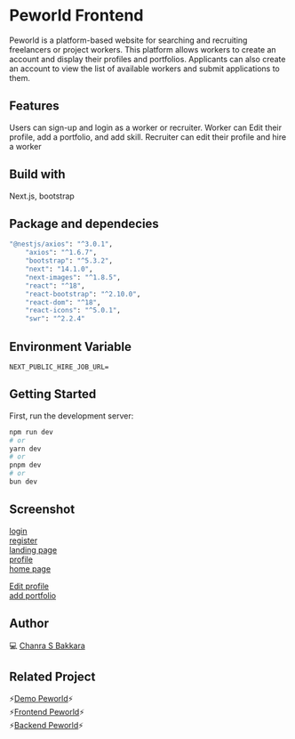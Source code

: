 
# Peworld Frontend
Peworld is a platform-based website for searching and recruiting freelancers or project workers. This platform allows workers to create an account and display their profiles and portfolios. Applicants can also create an account to view the list of available workers and submit applications to them.

## Features
Users can sign-up and login as a worker or recruiter. Worker can Edit their profile, add a portfolio, and add skill.
Recruiter can edit their profile and hire a worker

## Build with
Next.js, bootstrap

## Package and dependecies
```bash
"@nestjs/axios": "^3.0.1",
    "axios": "^1.6.7",
    "bootstrap": "^5.3.2",
    "next": "14.1.0",
    "next-images": "^1.8.5",
    "react": "^18",
    "react-bootstrap": "^2.10.0",
    "react-dom": "^18",
    "react-icons": "^5.0.1",
    "swr": "^2.2.4"
```
## Environment Variable
```dash
NEXT_PUBLIC_HIRE_JOB_URL=
```
## Getting Started

First, run the development server:

```bash
npm run dev
# or
yarn dev
# or
pnpm dev
# or
bun dev
```

## Screenshot
[login](https://github.com/ChanraSB/next-HireJob/assets/151555550/01d4dd2e-0a3c-4009-b1de-632693c6a9d3) <br>
[register](https://github.com/ChanraSB/next-HireJob/assets/151555550/71b0a580-509e-48d2-825c-b5f1bd9b9d81) <br>
[landing page](https://github.com/ChanraSB/next-HireJob/assets/151555550/469954b0-29e0-4a3a-8bbe-7ca16ec58e3b) <br>
[profile](https://github.com/ChanraSB/next-HireJob/assets/151555550/180354e5-18d9-4299-8297-bbedef0a9ef9) <br>
[home page](https://private-user-images.githubusercontent.com/151555550/307235698-73d51cd0-1be9-4d76-97ba-6a9129a5c3cb.png?jwt=eyJhbGciOiJIUzI1NiIsInR5cCI6IkpXVCJ9.eyJpc3MiOiJnaXRodWIuY29tIiwiYXVkIjoicmF3LmdpdGh1YnVzZXJjb250ZW50LmNvbSIsImtleSI6ImtleTUiLCJleHAiOjE3MDg2Njk0ODUsIm5iZiI6MTcwODY2OTE4NSwicGF0aCI6Ii8xNTE1NTU1NTAvMzA3MjM1Njk4LTczZDUxY2QwLTFiZTktNGQ3Ni05N2JhLTZhOTEyOWE1YzNjYi5wbmc_WC1BbXotQWxnb3JpdGhtPUFXUzQtSE1BQy1TSEEyNTYmWC1BbXotQ3JlZGVudGlhbD1BS0lBVkNPRFlMU0E1M1BRSzRaQSUyRjIwMjQwMjIzJTJGdXMtZWFzdC0xJTJGczMlMkZhd3M0X3JlcXVlc3QmWC1BbXotRGF0ZT0yMDI0MDIyM1QwNjE5NDVaJlgtQW16LUV4cGlyZXM9MzAwJlgtQW16LVNpZ25hdHVyZT01NjJlZWJkNzViNDdlNTRiMGI5YjVhYzBmNDUwMmY2N2MwM2E5MDM2OWEzOGU4MGYxZDZkNzdjYWY4MDI5MjdlJlgtQW16LVNpZ25lZEhlYWRlcnM9aG9zdCZhY3Rvcl9pZD0wJmtleV9pZD0wJnJlcG9faWQ9MCJ9.tKxjmQoWDAb-5x7w40jUopoHqpMMHpnt7WAhVzu6uvE) <br>

[Edit profile](https://private-user-images.githubusercontent.com/151555550/307235781-9b895716-cb5d-4a59-8f32-cda2783a1e3e.png?jwt=eyJhbGciOiJIUzI1NiIsInR5cCI6IkpXVCJ9.eyJpc3MiOiJnaXRodWIuY29tIiwiYXVkIjoicmF3LmdpdGh1YnVzZXJjb250ZW50LmNvbSIsImtleSI6ImtleTUiLCJleHAiOjE3MDg2Njk0ODUsIm5iZiI6MTcwODY2OTE4NSwicGF0aCI6Ii8xNTE1NTU1NTAvMzA3MjM1NzgxLTliODk1NzE2LWNiNWQtNGE1OS04ZjMyLWNkYTI3ODNhMWUzZS5wbmc_WC1BbXotQWxnb3JpdGhtPUFXUzQtSE1BQy1TSEEyNTYmWC1BbXotQ3JlZGVudGlhbD1BS0lBVkNPRFlMU0E1M1BRSzRaQSUyRjIwMjQwMjIzJTJGdXMtZWFzdC0xJTJGczMlMkZhd3M0X3JlcXVlc3QmWC1BbXotRGF0ZT0yMDI0MDIyM1QwNjE5NDVaJlgtQW16LUV4cGlyZXM9MzAwJlgtQW16LVNpZ25hdHVyZT02MTU4ZjliNmQ5MzQ1ZjQ4ODE4MjkyYjA2YTRkNjIxYWY0MzI3YjQ3MTMyNjI2ZDEzMDNlYzU1MjNjMzgyMWIxJlgtQW16LVNpZ25lZEhlYWRlcnM9aG9zdCZhY3Rvcl9pZD0wJmtleV9pZD0wJnJlcG9faWQ9MCJ9.sM6SEbNiWnfKLtQSsQ1Fqthph8THLYWNjnR7Vb2Mi34) <br>
[add portfolio](https://private-user-images.githubusercontent.com/151555550/307235796-0d6c5225-0533-47b1-bef2-0dac4331c877.png?jwt=eyJhbGciOiJIUzI1NiIsInR5cCI6IkpXVCJ9.eyJpc3MiOiJnaXRodWIuY29tIiwiYXVkIjoicmF3LmdpdGh1YnVzZXJjb250ZW50LmNvbSIsImtleSI6ImtleTUiLCJleHAiOjE3MDg2Njk0ODUsIm5iZiI6MTcwODY2OTE4NSwicGF0aCI6Ii8xNTE1NTU1NTAvMzA3MjM1Nzk2LTBkNmM1MjI1LTA1MzMtNDdiMS1iZWYyLTBkYWM0MzMxYzg3Ny5wbmc_WC1BbXotQWxnb3JpdGhtPUFXUzQtSE1BQy1TSEEyNTYmWC1BbXotQ3JlZGVudGlhbD1BS0lBVkNPRFlMU0E1M1BRSzRaQSUyRjIwMjQwMjIzJTJGdXMtZWFzdC0xJTJGczMlMkZhd3M0X3JlcXVlc3QmWC1BbXotRGF0ZT0yMDI0MDIyM1QwNjE5NDVaJlgtQW16LUV4cGlyZXM9MzAwJlgtQW16LVNpZ25hdHVyZT1hN2E0OGQ5NTUwNGY0YTIxNjNiOTdiNjFlOWQyMWNlZTg5YThjNmRkMzA3ZGQ4Y2Y3ODdlNDBjZjQzN2NlOTkzJlgtQW16LVNpZ25lZEhlYWRlcnM9aG9zdCZhY3Rvcl9pZD0wJmtleV9pZD0wJnJlcG9faWQ9MCJ9.QnfuwtdhMRH2cyTswEfI9O0TnH0VO9imgNrilfCtNx0)
## Author
💻 [Chanra S Bakkara](https://github.com/ChanraSB)

## Related Project
⚡[Demo Peworld](https://next-hire-job.vercel.app/)⚡<br>
⚡[Frontend Peworld](https://github.com/ChanraSB/next-HireJob)⚡<br>
⚡[Backend Peworld](https://github.com/ChanraSB/fwm17-be-peword)⚡
